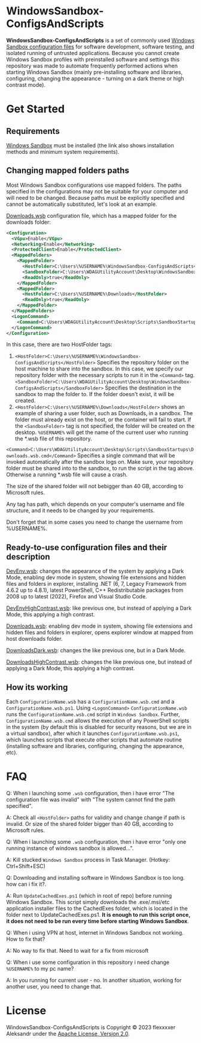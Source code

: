 # WindowsSandbox-ConfigsAndScripts
**WindowsSandbox-ConfigsAndScripts** is a set of commonly used [Windows Sandbox 
configuration files](https://learn.microsoft.com/en-us/windows/security/threat-protection/windows-sandbox/windows-sandbox-configure-using-wsb-file) 
for software development, software testing, and isolated running of untrusted applications.
Because you cannot create Windows Sandbox profiles with preinstalled software and settings 
this repository was made to automate frequently performed actions when starting Windows Sandbox
(mainly pre-installing software and libraries, configuring, changing the appearance - turning on 
a dark theme or high contrast mode).

# Get Started
## Requirements
[Windows Sandbox](https://learn.microsoft.com/en-us/windows/security/threat-protection/windows-sandbox/windows-sandbox-overview)
must be installed (the link also shows installation methods and minimum system requirements).

## Changing mapped folders paths
Most Windows Sandbox configurations use mapped folders. The paths specified in the configurations may not be 
suitable for your computer and will need to be changed. Because paths must be explicitly specified and cannot be 
automatically substituted, let's look at an example.

[Downloads.wsb](https://github.com/flexxxxer/WindowsSandbox-ConfigsAndScripts/blob/master/Downloads.wsb) 
configuration file, which has a mapped folder for the downloads folder:
```xml
<Configuration>
  <VGpu>Enable</VGpu>
  <Networking>Enable</Networking>
  <ProtectedClient>Enable</ProtectedClient>
  <MappedFolders>
    <MappedFolder>
      <HostFolder>C:\Users\%USERNAME%\WindowsSandbox-ConfigsAndScripts</HostFolder>
      <SandboxFolder>C:\Users\WDAGUtilityAccount\Desktop\WindowsSandbox-ConfigsAndScripts</SandboxFolder>
      <ReadOnly>true</ReadOnly>
    </MappedFolder>
    <MappedFolder>
      <HostFolder>C:\Users\%USERNAME%\Downloads</HostFolder>
      <ReadOnly>true</ReadOnly>
    </MappedFolder>
  </MappedFolders>
  <LogonCommand>
    <Command>C:\Users\WDAGUtilityAccount\Desktop\Scripts\SandboxStartups\Downloads.wsb.cmd</Command>
  </LogonCommand>
</Configuration>
```
In this case, there are two HostFolder tags: 
1. `<HostFolder>C:\Users\%USERNAME%\WindowsSandbox-ConfigsAndScripts</HostFolder>`
Specifies the repository folder on the host machine to share into the sandbox. In this case, we specify our repository folder with the necessary scripts to run it in the `<Command>` tag.
`<SandboxFolder>C:\Users\WDAGUtilityAccount\Desktop\WindowsSandbox-ConfigsAndScripts</SandboxFolder>`
Specifies the destination in the sandbox to map the folder to. If the folder doesn't exist, it will be created.
2. `<HostFolder>C:\Users\%USERNAME%\Downloads</HostFolder>` shows an example of sharing a user folder, such as Downloads, in a sandbox. The folder must already exist on the host, or the container will fail to start. If the `<SandboxFolder>` tag is not specified, the folder will be created on the desktop. `%USERNAME%` will get the name of the current user who running the *.wsb file of this repository.

`<Command>C:\Users\WDAGUtilityAccount\Desktop\Scripts\SandboxStartups\Downloads.wsb.cmd</Command>`
Specifies a single command that will be invoked automatically after the sandbox logs on.
Make sure, your repository folder must be shared into to the sandbox, to run the script in the tag above. Otherwise a running *.wsb file will cause a crash.

The size of the shared folder will not bebigger than 40 GB, according to Microsoft rules.

Any <HostFolder> tag has path, which depends on your computer's username and file structure, and it needs to be changed by your requirements.

Don't forget that in some cases you need to change the username from %USERNAME%. 

## Ready-to-use configuration files and their description
[DevEnv.wsb](https://github.com/flexxxxer/WindowsSandbox-ConfigsAndScripts/blob/master/DevEnv.wsb): changes the
appearance of the system by applying a Dark Mode, enabling dev mode in system, showing file extensions and hidden
files and folders in explorer, installing .NET (6, 7, Legacy Framework from 4.6.2 up to 4.8.1), latest PowerShell,
C++ Redistributable packages from 2008 up to latest (2022), Firefox and Visual Studio Code.

[DevEnvHighContrast.wsb](https://github.com/flexxxxer/WindowsSandbox-ConfigsAndScripts/blob/master/DevEnvHighContrast.wsb): 
like previous one, but instead of applying a Dark Mode, this applying a high contrast.

[Downloads.wsb](https://github.com/flexxxxer/WindowsSandbox-ConfigsAndScripts/blob/master/Downloads.wsb): 
enabling dev mode in system, showing file extensions and hidden
files and folders in explorer, opens explorer window at mapped from host downloads folder.

[DownloadsDark.wsb](https://github.com/flexxxxer/WindowsSandbox-ConfigsAndScripts/blob/master/DownloadsDark.wsb): changes the
like previous one, but in a Dark Mode.

[DownloadsHighContrast.wsb](https://github.com/flexxxxer/WindowsSandbox-ConfigsAndScripts/blob/master/DownloadsHighContrast.wsb): changes the
like previous one, but instead of applying a Dark Mode, this applying a high contrast.

## How its working
Each `ConfigurationName.wsb` has a `ConfigurationName.wsb.cmd` and a `ConfigurationName.wsb.ps1`. Using `<LogonCommand>`
`ConfigurationName.wsb` runs the `ConfigurationName.wsb.cmd` script in `Windows Sandbox`. Further, 
`ConfigurationName.wsb.cmd` allows the execution of any PowerShell scripts in the system (by default this is 
disabled for security reasons, but we are in a virtual sandbox), after which it launches `ConfigurationName.wsb.ps1`, 
which launches scripts that execute other scripts that automate routine (installing software and libraries, 
configuring, changing the appearance, etc).

# FAQ
Q: When i launching some `.wsb` configuration, then i have error "The configuration file was invalid" with 
"The system cannot find the path specified".

A: Check all `<HostFolder>` paths for validity and change change if path is invalid. Or size of the shared folder bigger than 40 GB, according to Microsoft rules.

Q: When i launching some `.wsb` configuration, then i have error "only one running instance of windows sandbox is allowed...".

A: Kill stucked `Windows Sandbox` process in Task Manager. (Hotkey: Ctrl+Shift+ESC)

Q: Downloading and installing software in Windows Sandbox is too long. how can i fix it?.

A: Run `UpdateCachedExes.ps1` (which in root of repo) before running Windows Sandbox. This script simply 
downloads the .exe/.msi/etc application installer files to the CachedExes folder, which is located in the folder 
next to UpdateCachedExes.ps1. **It is enough to run this script once, it does not need to be run every time before 
starting Windows Sandbox**.

Q: When i using VPN at host, internet in Windows Sandbox not working. How to fix that?

A: No way to fix that. Need to wait for a fix from microsoft

Q: When i use some configuration in this repository i need change `%USERNAME%` to my pc name?

A: In you running for current user - no. In another situation, working for another user, you need to change that.

# License
WindowsSandbox-ConfigsAndScripts is Copyright © 2023 flexxxxer Aleksandr under the [Apache License, Version 2.0](https://github.com/flexxxxer/WindowsSandbox-ConfigsAndScripts/blob/master/LICENSE.txt).
